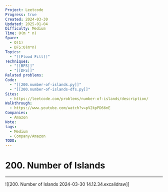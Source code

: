 ```yaml
---
Project: Leetcode
Progress: true
Created: 2024-03-30
Updated: 2025-01-04
Difficulty: Medium
Time: O(m * n)
Space:
  - O(1)
  - DFS:O(m*n)
Topics:
  - "[[Flood Fill]]"
Techniques:
  - "[[BFS]]"
  - "[[DFS]]"
Related problems: 
Code:
  - "[[200.number-of-islands.py]]"
  - "[[200.number-of-islands-dfs.py]]"
Sites:
  - https://leetcode.com/problems/number-of-islands/description/
Walkthrough:
  - https://www.youtube.com/watch?v=pV2kpPD66nE
Companies:
  - Amazon
Note: 
tags:
  - Medium
  - Company/Amazon
TODO: 
---
```

# 200. Number of Islands
---

![[200. Number of Islands 2024-03-30 14.12.34.excalidraw]]